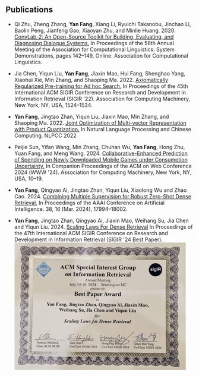 ## Publications

- Qi Zhu, Zheng Zhang, **Yan Fang**, Xiang Li, Ryuichi Takanobu, Jinchao Li, Baolin Peng, Jianfeng Gao, Xiaoyan Zhu, and Minlie Huang. 2020. [ConvLab-2: An Open-Source Toolkit for Building, Evaluating, and Diagnosing Dialogue Systems.](https://aclanthology.org/2020.acl-demos.19/) In Proceedings of the 58th Annual Meeting of the Association for Computational Linguistics: System Demonstrations, pages 142–149, Online. Association for Computational Linguistics.
    
    <!-- [PDF](https://aclanthology.org/2020.acl-demos.19.pdf) -->

- Jia Chen, Yiqun Liu, **Yan Fang**, Jiaxin Mao, Hui Fang, Shenghao Yang, Xiaohui Xie, Min Zhang, and Shaoping Ma. 2022. [Axiomatically Regularized Pre-training for Ad hoc Search.](https://dl.acm.org/doi/abs/10.1145/3477495.3531943) In Proceedings of the 45th International ACM SIGIR Conference on Research and Development in Information Retrieval (SIGIR '22). Association for Computing Machinery, New York, NY, USA, 1524–1534. 

- **Yan Fang**, Jingtao Zhan, Yiqun Liu, Jiaxin Mao, Min Zhang, and Shaoping Ma. 2022. [Joint Optimization of Multi-vector Representation with Product Quantization.](https://link.springer.com/chapter/10.1007/978-3-030-93584-8_13) In Natural Language Processing and Chinese Computing. NLPCC 2022

- Peijie Sun, Yifan Wang, Min Zhang, Chuhan Wu, **Yan Fang**, Hong Zhu, Yuan Fang, and Meng Wang. 2024. [Collaborative-Enhanced Prediction of Spending on Newly Downloaded Mobile Games under Consumption Uncertainty.](https://doi.org/10.1145/3589335.3648297) In Companion Proceedings of the ACM on Web Conference 2024 (WWW '24). Association for Computing Machinery, New York, NY, USA, 10–19. 

- **Yan Fang**, Qingyao Ai, Jingtao Zhan, Yiqun Liu, Xiaolong Wu and Zhao Cao. 2024. [Combining Multiple Supervision for Robust Zero-Shot Dense Retrieval.](https://ojs.aaai.org/index.php/AAAI/article/view/29755) In Proceedings of the AAAI Conference on Artificial Intelligence. 38, 16 (Mar. 2024), 17994–18002.

- **Yan Fang**, Jingtao Zhan, Qingyao Ai, Jiaxin Mao, Weihang Su, Jia Chen and Yiqun Liu. 2024. [Scaling Laws For Dense Retrieval](https://dl.acm.org/doi/10.1145/3626772.3657743) In Proceedings of the 47th International ACM SIGIR Conference on Research and Development in Information Retrieval (SIGIR '24 Best Paper). 
    <img src="/img/publications/best_paper.png" alt="Best Paper" style="zoom:45%;center;" />

&nbsp; &nbsp;

